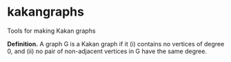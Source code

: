 # kakangraphs
Tools for making Kakan graphs

**Definition.** A graph G is a Kakan graph if it (i) contains no vertices of degree 0, and (ii) no pair of non-adjacent vertices in G have the same degree. 
